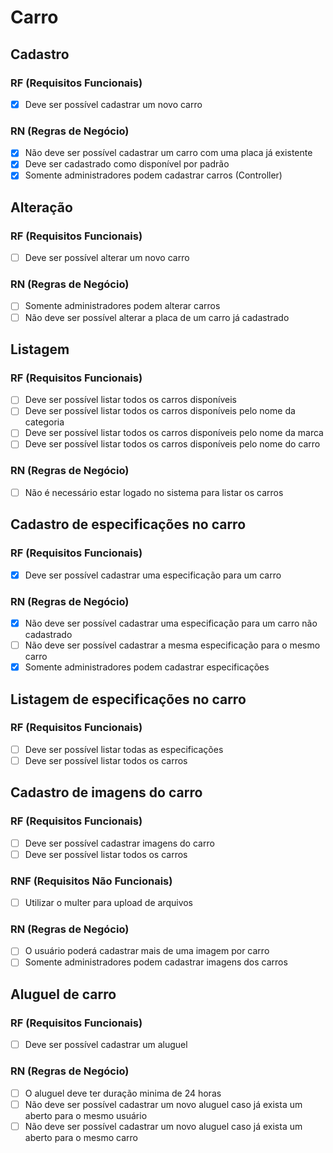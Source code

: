 # Carro

## Cadastro

### **RF** (Requisitos Funcionais)

- [x] Deve ser possível cadastrar um novo carro

### **RN** (Regras de Negócio)

- [x] Não deve ser possível cadastrar um carro com uma placa já existente
- [x] Deve ser cadastrado como disponível por padrão
- [x] Somente administradores podem cadastrar carros (Controller)

## Alteração

### **RF** (Requisitos Funcionais)

- [ ] Deve ser possível alterar um novo carro

### **RN** (Regras de Negócio)

- [ ] Somente administradores podem alterar carros
- [ ] Não deve ser possível alterar a placa de um carro já cadastrado

## Listagem

### **RF** (Requisitos Funcionais)

- [ ] Deve ser possível listar todos os carros disponíveis
- [ ] Deve ser possível listar todos os carros disponíveis pelo nome da categoria
- [ ] Deve ser possível listar todos os carros disponíveis pelo nome da marca
- [ ] Deve ser possível listar todos os carros disponíveis pelo nome do carro

### **RN** (Regras de Negócio)

- [ ] Não é necessário estar logado no sistema para listar os carros

## Cadastro de especificações no carro

### **RF** (Requisitos Funcionais)

- [x] Deve ser possível cadastrar uma especificação para um carro

### **RN** (Regras de Negócio)

- [x] Não deve ser possível cadastrar uma especificação para um carro não cadastrado
- [ ] Não deve ser possível cadastrar a mesma especificação para o mesmo carro
- [x] Somente administradores podem cadastrar especificações

## Listagem de especificações no carro

### **RF** (Requisitos Funcionais)

- [ ] Deve ser possível listar todas as especificações
- [ ] Deve ser possível listar todos os carros

## Cadastro de imagens do carro

### **RF** (Requisitos Funcionais)

- [ ] Deve ser possível cadastrar imagens do carro
- [ ] Deve ser possível listar todos os carros

### **RNF** (Requisitos Não Funcionais)

- [ ] Utilizar o multer para upload de arquivos

### **RN** (Regras de Negócio)

- [ ] O usuário poderá cadastrar mais de uma imagem por carro
- [ ] Somente administradores podem cadastrar imagens dos carros

## Aluguel de carro

### **RF** (Requisitos Funcionais)

- [ ] Deve ser possível cadastrar um aluguel

### **RN** (Regras de Negócio)

- [ ] O aluguel deve ter duração minima de 24 horas
- [ ] Não deve ser possível cadastrar um novo aluguel caso já exista um aberto para o mesmo usuário
- [ ] Não deve ser possível cadastrar um novo aluguel caso já exista um aberto para o mesmo carro

